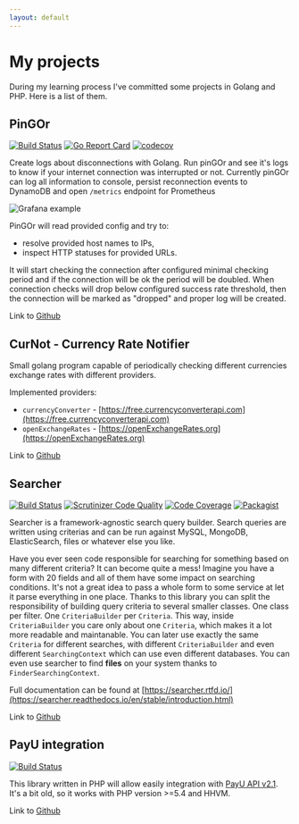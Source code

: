 ```yaml
---
layout: default
---
```


# My projects

During my learning process I've committed some projects in Golang and PHP. Here is a list of them.

## PinGOr

[![Build Status](https://travis-ci.org/krzysztof-gzocha/pingor.svg?branch=master)](https://travis-ci.org/krzysztof-gzocha/pingor)
[![Go Report Card](https://goreportcard.com/badge/github.com/krzysztof-gzocha/pingor)](https://goreportcard.com/report/github.com/krzysztof-gzocha/pingor)
[![codecov](https://codecov.io/gh/krzysztof-gzocha/pingor/branch/master/graph/badge.svg)](https://codecov.io/gh/krzysztof-gzocha/pingor)

Create logs about disconnections with Golang. Run pinGOr and see it's logs to know if your internet connection was interrupted or not. Currently pinGOr can log all information to console, persist reconnection events to DynamoDB and open `/metrics` endpoint for Prometheus
                                                                                                                                       
![Grafana example](https://user-images.githubusercontent.com/3098559/57466049-27c34600-7280-11e9-8fe7-47e9287821f1.png)

PinGOr will read provided config and try to:
- resolve provided host names to IPs,
- inspect HTTP statuses for provided URLs.

It will start checking the connection after configured minimal checking period and if the connection will be ok the period will be doubled.
When connection checks will drop below configured success rate threshold, then the connection will be marked as "dropped" and proper log will be created.

Link to [Github](https://github.com/krzysztof-gzocha/pingor)

## CurNot - Currency Rate Notifier

Small golang program capable of periodically checking different currencies exchange rates with different providers.


Implemented providers:
- `currencyConverter` - [https://free.currencyconverterapi.com](https://free.currencyconverterapi.com)
- `openExchangeRates` - [https://openExchangeRates.org](https://openExchangeRates.org)

Link to [Github](https://github.com/krzysztof-gzocha/curnot)

## Searcher

[![Build Status](https://travis-ci.org/krzysztof-gzocha/searcher.svg?branch=master)](https://travis-ci.org/krzysztof-gzocha/searcher) [![Scrutinizer Code Quality](https://scrutinizer-ci.com/g/krzysztof-gzocha/searcher/badges/quality-score.png?b=master)](https://scrutinizer-ci.com/g/krzysztof-gzocha/searcher/?branch=master) [![Code Coverage](https://scrutinizer-ci.com/g/krzysztof-gzocha/searcher/badges/coverage.png?b=master)](https://scrutinizer-ci.com/g/krzysztof-gzocha/searcher/?branch=master) [![Packagist](https://img.shields.io/packagist/v/krzysztof-gzocha/searcher.svg?style=plastic)](https://packagist.org/packages/krzysztof-gzocha/searcher)

Searcher is a framework-agnostic search query builder. Search queries are written using criterias and can be run against MySQL, MongoDB, ElasticSearch, files or whatever else you like.

Have you ever seen code responsible for searching for something based on many different criteria? It can become quite a mess!
Imagine you have a form with 20 fields and all of them have some impact on searching conditions.
It's not a great idea to pass a whole form to some service at let it parse everything in one place.
Thanks to this library you can split the responsibility of building query criteria to several smaller classes. One class per filter. One `CriteriaBuilder` per `Criteria`.
This way, inside `CriteriaBuilder` you care only about one `Criteria`, which makes it a lot more readable and maintanable.
You can later use exactly the same `Criteria` for different searches, with different `CriteriaBuilder` and even different `SearchingContext` which can use even different databases.
You can even use searcher to find **files** on your system thanks to `FinderSearchingContext`.

Full documentation can be found at [https://searcher.rtfd.io/](https://searcher.readthedocs.io/en/stable/introduction.html)

Link to [Github](https://github.com/krzysztof-gzocha/searcher)

## PayU integration

[![Build Status](https://travis-ci.org/krzysztof-gzocha/payu.svg?branch=master)](https://travis-ci.org/krzysztof-gzocha/payu)

This library written in PHP will allow easily integration with [PayU API v2.1](https://developers.payu.com/pl/restapi.html). It's a bit old, so it works with PHP version >=5.4 and HHVM.  

Link to [Github](https://github.com/krzysztof-gzocha/payu)
